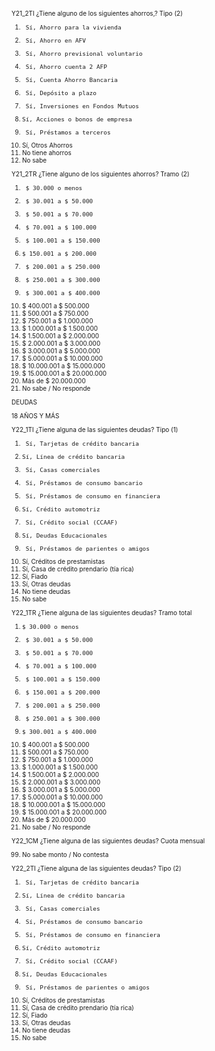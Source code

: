 <font size="0.3">

Y21_2TI   ¿Tiene   alguno   de   los   siguientes   ahorros,?   Tipo   (2)

1.      Sí, Ahorro para la vivienda
2.      Sí, Ahorro en AFV
3.      Sí, Ahorro previsional voluntario
4.      Sí, Ahorro cuenta 2 AFP
5.      Sí, Cuenta Ahorro Bancaria
6.      Sí, Depósito a plazo
7.      Sí, Inversiones en Fondos Mutuos
8.     Sí, Acciones o bonos de empresa
9.      Sí, Préstamos a terceros
10.   Sí,  Otros  Ahorros
90.   No  tiene  ahorros
99.   No  sabe

Y21_2TR  ¿Tiene  alguno  de  los  siguientes  ahorros?  Tramo  (2)

1.      $ 30.000 o menos
2.      $ 30.001 a $ 50.000
3.      $ 50.001 a $ 70.000
4.      $ 70.001 a $ 100.000
5.      $ 100.001 a $ 150.000
6.     $ 150.001 a $ 200.000
7.      $ 200.001 a $ 250.000
8.      $ 250.001 a $ 300.000
9.      $ 300.001 a $ 400.000
10.    $  400.001  a  $  500.000
11.    $  500.001  a  $  750.000
12.    $  750.001  a  $  1.000.000
13.    $  1.000.001  a  $  1.500.000
14.    $  1.500.001  a  $  2.000.000
15.    $  2.000.001  a  $  3.000.000
16.    $  3.000.001  a  $  5.000.000
17.    $  5.000.001  a  $  10.000.000
18.   $ 10.000.001 a $ 15.000.000
19.   $ 15.000.001 a $ 20.000.000
20.   Más de $ 20.000.000
99.    No  sabe  /  No  responde

DEUDAS

18 AÑOS Y MÁS

Y22_1TI   ¿Tiene   alguna   de   las   siguientes   deudas?   Tipo   (1)

1.      Sí, Tarjetas de crédito bancaria
2.     Sí, Línea de crédito bancaria
3.      Sí, Casas comerciales
4.      Sí, Préstamos de consumo bancario
5.      Sí, Préstamos de consumo en financiera
6.     Sí, Crédito automotriz
7.      Sí, Crédito social (CCAAF)
8.     Sí, Deudas Educacionales
9.      Sí, Préstamos de parientes o amigos
10.   Sí,  Créditos  de  prestamistas
11.   Sí, Casa de crédito prendario (tía rica)
12.   Sí,  Fiado
13.   Sí,  Otras  deudas
90.   No  tiene  deudas
99.   No  sabe

Y22_1TR  ¿Tiene  alguna  de  las  siguientes  deudas?  Tramo  total

1.     $ 30.000 o menos
2.      $ 30.001 a $ 50.000
3.      $ 50.001 a $ 70.000
4.      $ 70.001 a $ 100.000
5.      $ 100.001 a $ 150.000
6.      $ 150.001 a $ 200.000
7.      $ 200.001 a $ 250.000
8.      $ 250.001 a $ 300.000
9.     $ 300.001 a $ 400.000
10.    $  400.001  a  $  500.000
11.    $  500.001  a  $  750.000
12.    $  750.001  a  $  1.000.000
13.    $  1.000.001  a  $  1.500.000
14.    $  1.500.001  a  $  2.000.000
15.    $  2.000.001  a  $  3.000.000
16.    $  3.000.001  a  $  5.000.000
17.    $  5.000.001  a  $  10.000.000
18.   $ 10.000.001 a $ 15.000.000
19.   $ 15.000.001 a $ 20.000.000
20.   Más de $ 20.000.000
99.    No  sabe  /  No  responde

Y22_1CM   ¿Tiene  alguna  de  las  siguientes  deudas?  Cuota  mensual

99.   No sabe monto / No contesta

Y22_2TI    ¿Tiene   alguna   de   las   siguientes   deudas?   Tipo   (2)

1.      Sí, Tarjetas de crédito bancaria
2.     Sí, Línea de crédito bancaria
3.      Sí, Casas comerciales
4.      Sí, Préstamos de consumo bancario
5.      Sí, Préstamos de consumo en financiera
6.     Sí, Crédito automotriz
7.      Sí, Crédito social (CCAAF)
8.     Sí, Deudas Educacionales
9.      Sí, Préstamos de parientes o amigos
10.    Sí,  Créditos  de  prestamistas
11.   Sí, Casa de crédito prendario (tía rica)
12.   Sí,  Fiado
13.   Sí,  Otras  deudas
90.   No  tiene  deudas
99.   No  sabe

</font>
